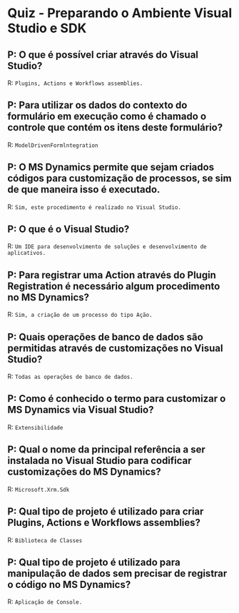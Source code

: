 # Quiz - Preparando o Ambiente Visual Studio e SDK

## P: O que é possível criar através do Visual Studio?

R: `Plugins, Actions e Workflows assemblies.`

## P: Para utilizar os dados do contexto do formulário em execução como é chamado o controle que contém os itens deste formulário?

R: `ModelDrivenFormlntegration`

## P: O MS Dynamics permite que sejam criados códigos para customização de processos, se sim de que maneira isso é executado.

R: `Sim, este procedimento é realizado no Visual Studio.`

## P: O que é o Visual Studio?

R: `Um IDE para desenvolvimento de soluções e desenvolvimento de aplicativos.`

## P: Para registrar uma Action através do Plugin Registration é necessário algum procedimento no MS Dynamics?

R: `Sim, a criação de um processo do tipo Ação.`

## P: Quais operações de banco de dados são permitidas através de customizações no Visual Studio?

R: `Todas as operações de banco de dados.`

## P: Como é conhecido o termo para customizar o MS Dynamics via Visual Studio?

R: `Extensibilidade`

## P: Qual o nome da principal referência a ser instalada no Visual Studio para codificar customizações do MS Dynamics?

R: `Microsoft.Xrm.Sdk`

## P: Qual tipo de projeto é utilizado para criar Plugins, Actions e Workflows assemblies?

R: `Biblioteca de Classes`

## P: Qual tipo de projeto é utilizado para manipulação de dados sem precisar de registrar o código no MS Dynamics?

R: `Aplicação de Console.`

